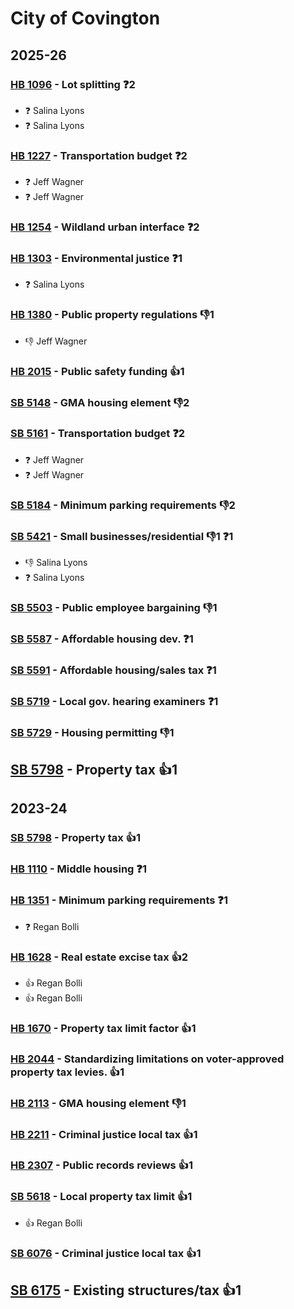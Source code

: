 # City of Covington
## 2025-26

### [HB 1096](/bill/2025-26/hb/1096/) - Lot splitting   ❓2
* ❓ Salina Lyons
* ❓ Salina Lyons

### [HB 1227](/bill/2025-26/hb/1227/) - Transportation budget   ❓2
* ❓ Jeff Wagner
* ❓ Jeff Wagner

### [HB 1254](/bill/2025-26/hb/1254/) - Wildland urban interface   ❓2

### [HB 1303](/bill/2025-26/hb/1303/) - Environmental justice   ❓1
* ❓ Salina Lyons

### [HB 1380](/bill/2025-26/hb/1380/) - Public property regulations  👎1 
* 👎 Jeff Wagner

### [HB 2015](/bill/2025-26/hb/2015/) - Public safety funding 👍1  

### [SB 5148](/bill/2025-26/sb/5148/) - GMA housing element  👎2 

### [SB 5161](/bill/2025-26/sb/5161/) - Transportation budget   ❓2
* ❓ Jeff Wagner
* ❓ Jeff Wagner

### [SB 5184](/bill/2025-26/sb/5184/) - Minimum parking requirements  👎2 

### [SB 5421](/bill/2025-26/sb/5421/) - Small businesses/residential  👎1 ❓1
* 👎 Salina Lyons
* ❓ Salina Lyons

### [SB 5503](/bill/2025-26/sb/5503/) - Public employee bargaining  👎1 

### [SB 5587](/bill/2025-26/sb/5587/) - Affordable housing dev.   ❓1

### [SB 5591](/bill/2025-26/sb/5591/) - Affordable housing/sales tax   ❓1

### [SB 5719](/bill/2025-26/sb/5719/) - Local gov. hearing examiners   ❓1

### [SB 5729](/bill/2025-26/sb/5729/) - Housing permitting  👎1 

## [SB 5798](/bill/2025-26/sb/5798/) - Property tax 👍1  

## 2023-24

### [SB 5798](/bill/2023-24/sb/5798/) - Property tax 👍1  

### [HB 1110](/bill/2023-24/hb/1110/) - Middle housing   ❓1

### [HB 1351](/bill/2023-24/hb/1351/) - Minimum parking requirements   ❓1
* ❓ Regan Bolli

### [HB 1628](/bill/2023-24/hb/1628/) - Real estate excise tax 👍2  
* 👍 Regan Bolli
* 👍 Regan Bolli

### [HB 1670](/bill/2023-24/hb/1670/) - Property tax limit factor 👍1  

### [HB 2044](/bill/2023-24/hb/2044/) - Standardizing limitations on voter-approved property tax levies. 👍1  

### [HB 2113](/bill/2023-24/hb/2113/) - GMA housing element  👎1 

### [HB 2211](/bill/2023-24/hb/2211/) - Criminal justice local tax 👍1  

### [HB 2307](/bill/2023-24/hb/2307/) - Public records reviews 👍1  

### [SB 5618](/bill/2023-24/sb/5618/) - Local property tax limit 👍1  
* 👍 Regan Bolli

### [SB 6076](/bill/2023-24/sb/6076/) - Criminal justice local tax 👍1  

## [SB 6175](/bill/2023-24/sb/6175/) - Existing structures/tax 👍1  
